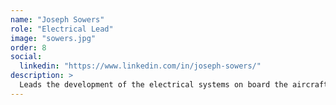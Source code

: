 ```yaml
---
name: "Joseph Sowers"
role: "Electrical Lead"
image: "sowers.jpg"
order: 8
social:
  linkedin: "https://www.linkedin.com/in/joseph-sowers/"
description: >
  Leads the development of the electrical systems on board the aircraft.
---
```

